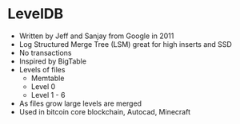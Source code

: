 # LevelDB

* Written by Jeff and Sanjay from Google in 2011
* Log Structured Merge Tree (LSM) great for high inserts and SSD
* No transactions
* Inspired by BigTable
* Levels of files
  * Memtable
  * Level 0
  * Level 1 - 6
* As files grow large levels are merged
* Used in bitcoin core blockchain, Autocad, Minecraft
